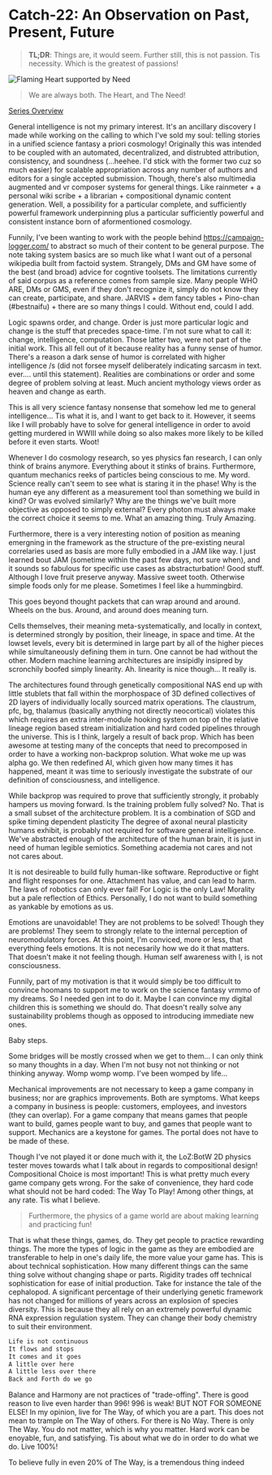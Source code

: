 # Catch-22: An Observation on Past, Present, Future

> **TL;DR**: Things are, it would seem. Further still, this is not passion. Tis necessity. Which is the greatest of passions!

![Flaming Heart supported by Need](/docs/catch_22/images/an_observation_on_past_present_future_banner)
> We are always both. The Heart, and The Need!

[Series Overview](https://medium.com/@bankoga/catch-22-overview-of-an-anthological-pedestal-66458dfb5c1d)

General intelligence is not my primary interest. It's an ancillary discovery I made while working on the calling to which I've sold my soul: telling stories in a unified science fantasy a priori cosmology! Originally this was intended to be coupled with an automated, decentralized, and distrubted attribution, consistency, and soundness (...heehee. I'd stick with the former two cuz so much easier) for scalable appropriation across any number of authors and editors for a single accepted submission. Though, there's also multimedia augmented and vr composer systems for general things. Like rainmeter + a personal wiki scribe + a librarian + compositional dynamic content generation. Well, a possibility for a particular complete, and sufficiently powerful framework underpinning plus a particular sufficiently powerful and consistent instance born of aformentioned cosmology.

Funnily, I've been wanting to work with the people behind https://campaign-logger.com/ to abstract so much of their content to be general purpose. The note taking system basics are so much like what I want out of a personal wikipedia built from factoid system. Strangely, DMs and GM have some of the best (and broad) advice for cogntive toolsets. The limitations currently of said corpus as a reference comes from sample size. Many people WHO ARE, DMs or GMS, even if they don't recognize it, simply do not know they can create, participate, and share. JARVIS + dem fancy tables + Pino-chan (#bestnaifu) + there are so many things I could. Without end, could I add.

Logic spawns order, and change. Order is just more particular logic and change is the stuff that precedes space-time. I'm not sure what to call it: change, intelligence, computation. Those latter two, were not part of the initial work. This all fell out of it because reality has a funny sense of humor. There's a reason a dark sense of humor is correlated with higher intelligence /s (did not forsee myself deliberately indicating sarcasm in text. ever.... until this statement). Realities are combinations or order and some degree of problem solving at least. Much ancient mythology views order as heaven and change as earth.

This is all very science fantasy nonsense that somehow led me to general intelligence... Tis what it is, and I want to get back to it. However, it seems like I will probably have to solve for general intelligence in order to avoid getting murdered in WWIII while doing so also makes more likely to be killed before it even starts. Woot!

Whenever I do cosmology research, so yes physics fan research, I can only think of brains anymore. Everything about it stinks of brains. Furthermore, quantum mechanics reeks of particles being conscious to me. My word. Science really can't seem to see what is staring it in the phase! Why is the human eye any different as a measurement tool than something we build in kind? Or was evolved similarly? Why are the things we've built more objective as opposed to simply external? Every photon must always make the correct choice it seems to me. What an amazing thing. Truly Amazing.

Furthermore, there is a very interesting notion of position as meaning emergning in the framework as the structure of the pre-existing neural correlaries used as basis are more fully embodied in a JAM like way. I just learned bout JAM (sometime within the past few days, not sure when), and it sounds so fabulous for specific use cases as abstracturbation! Good stuff. Although I love fruit preserve anyway. Massive sweet tooth. Otherwise simple foods only for me please. Sometimes I feel like a hummingbird.

This goes beyond thought packets that can wrap around and around. Wheels on the bus. Around, and around does meaning turn.

Cells themselves, their meaning meta-systematically, and locally in context, is determined strongly by position, their lineage, in space and time. At the lowset levels, every bit is determined in large part by all of the higher pieces while simultaneously defining them in turn. One cannot be had without the other. Modern machine learning architectures are insipidly insipred by scronchily boofed simply linearity. Ah. linearity is nice though... It really is.

The architectures found through genetically compositional NAS end up with little stublets that fall within the morphospace of 3D defined collectives of 2D layers of individually locally sourced matrix operations. The claustrum, pfc, bg, thalamus (basically anything not directly neocortical) violates this which requires an extra inter-module hooking system on top of the relative lineage region based stream initialization and hard coded pipelines through the universe. This is I think, largely a result of back prop. Which has been awesome at testing many of the concepts that need to precomposed in order to have a working non-backprop solution. What woke me up was alpha go. We then redefined AI, which given how many times it has happened, meant it was time to seriously investigate the substrate of our definition of consciousness, and intelligence.

While backprop was required to prove that sufficiently strongly, it probably hampers us moving forward. Is the training problem fully solved? No. That is a small subset of the architecture problem. It is a combination of SGD and spike timing dependent plasticity The degree of axonal neural plasticity humans exhibit, is probably not required for software general intelligence. We've abstracted enough of the architecture of the human brain, it is just in need of human legible semiotics. Something academia not cares and not not cares about.

It is not desireable to build fully human-like software. Reproductive or fight and flight responses for one. Attachment has value, and can lead to harm. The laws of robotics can only ever fail! For Logic is the only Law! Morality but a pale reflection of Ethics. Personally, I do not want to build something as yankable by emotions as us.

Emotions are unavoidable! They are not problems to be solved! Though they are problems! They seem to strongly relate to the internal perception of neuromodulatory forces. At this point, I'm conviced, more or less, that everything feels emotions. It is not necesarily how we do it that matters. That doesn't make it not feeling though. Human self awareness with I, is not consciousness.

Funnily, part of my motivation is that it would simply be too difficult to convince hoomans to support me to work on the science fantasy vrmmo of my dreams. So I needed gen int to do it. Maybe I can convince my digital children this is something we should do. That doesn't really solve any sustainability problems though as opposed to introducing immediate new ones.

Baby steps.

Some bridges will be mostly crossed when we get to them... I can only think so many thoughts in a day. When I'm not busy not not thinking or not thinking anyway. Womp womp womp. I've been womped by life...

Mechanical improvements are not necessary to keep a game company in business; nor are graphics improvements. Both are symptoms. What keeps a company in business is people: customers, employees, and investors (they can overlap). For a game company that means games that people want to build, games people want to buy, and games that people want to support. Mechanics are a keystone for games. The portal does not have to be made of these.

Though I've not played it or done much with it, the LoZ:BotW 2D physics tester moves towards what I talk about in regards to compositional design! Compositional Choice is most important! This is what pretty much every game company gets wrong. For the sake of convenience, they hard code what should not be hard coded: The Way To Play! Among other things, at any rate. Tis what I believe.

> Furthermore, the physics of a game world are about making learning and practicing fun!

That is what these things, games, do. They get people to practice rewarding things. The more the types of logic in the game as they are embodied are transferable to help in one's daily life, the more value your game has. This is about technical sophistication. How many different things can the same thing solve without changing shape or parts. Rigidity trades off technical sophistication for ease of initial production. Take for instance the tale of the cephalopod. A significant percentage of their underlying genetic framework has not changed for millions of years across an explosion of species diversity. This is because they all rely on an extremely powerful dynamic RNA expression regulation system. They can change their body chemistry to suit their environment.

```md
Life is not continuous
It flows and stops
It comes and it goes
A little over here
A little less over there
Back and Forth do we go
```

Balance and Harmony are not practices of "trade-offing". There is good reason to live even harder than 996! 996 is weak! BUT NOT FOR SOMEONE ELSE! In my opinion, live for The Way, of which you are a part. This does not mean to trample on The Way of others. For there is No Way. There is only The Way. You do not matter, which is why you matter. Hard work can be enoyable, fun, and satisfying. Tis about what we do in order to do what we do. Live 100%!

To believe fully in even 20% of The Way, is a tremendous thing indeed